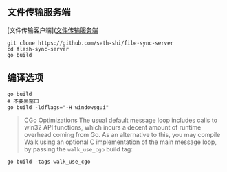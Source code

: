 ## 文件传输服务端
[文件传输客户端]([文件传输服务端](https://github.com/seth-shi/file-sync-client)

```shell script
git clone https://github.com/seth-shi/file-sync-server
cd flash-sync-server
go build
```

## 编译选项
```
go build
# 不要黑窗口
go build -ldflags="-H windowsgui"
```

> CGo Optimizations
> The usual default message loop includes calls to win32 API functions, which incurs a decent amount of runtime overhead coming from Go. As an alternative to this, you may compile Walk using an optional C implementation of the main message loop, by passing the `walk_use_cgo` build tag:
```
go build -tags walk_use_cgo
```